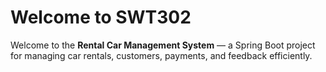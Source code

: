# Welcome to SWT302
Welcome to the **Rental Car Management System** — a Spring Boot project for managing car rentals, customers, payments, and feedback efficiently.
